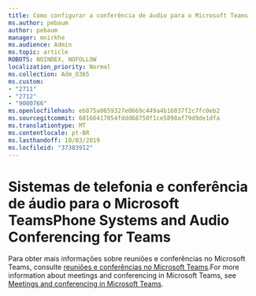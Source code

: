 ```yaml
---
title: Como configurar a conferência de áudio para o Microsoft Teams
ms.author: pebaum
author: pebaum
manager: mnirkhe
ms.audience: Admin
ms.topic: article
ROBOTS: NOINDEX, NOFOLLOW
localization_priority: Normal
ms.collection: Adm_O365
ms.custom:
- "2711"
- "2712"
- "9000766"
ms.openlocfilehash: eb875a0659327e0669c449a4b16037f2c7fc0eb2
ms.sourcegitcommit: 60166417054fddd68750f1ce5898af79d9de1dfa
ms.translationtype: MT
ms.contentlocale: pt-BR
ms.lasthandoff: 10/03/2019
ms.locfileid: "37383912"
---
```

# <a name="phone-systems-and-audio-conferencing-for-teams"></a><span data-ttu-id="65cc6-102">Sistemas de telefonia e conferência de áudio para o Microsoft Teams</span><span class="sxs-lookup"><span data-stu-id="65cc6-102">Phone Systems and Audio Conferencing for Teams</span></span>

<span data-ttu-id="65cc6-103">Para obter mais informações sobre reuniões e conferências no Microsoft Teams, consulte [reuniões e conferências no Microsoft Teams](https://docs.microsoft.com/microsoftteams/deploy-meetings-microsoft-teams-landing-page).</span><span class="sxs-lookup"><span data-stu-id="65cc6-103">For more information about meetings and conferencing in Microsoft Teams, see [Meetings and conferencing in Microsoft Teams](https://docs.microsoft.com/microsoftteams/deploy-meetings-microsoft-teams-landing-page).</span></span>